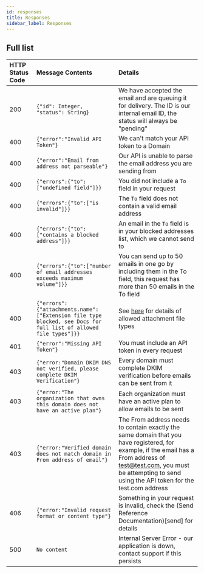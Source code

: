 ```yaml
---
id: responses
title: Responses
sidebar_label: Responses
---
```


## Full list


| HTTP Status Code      | Message Contents    | Details     |
| :------------- | :---------- | :----------- |
|  200 | ```{"id": Integer, "status": String}``` | We have accepted the email and are queuing it for delivery. The ID is our internal email ID, the status will always be "pending"   |
|  400 | ```{"error":"Invalid API Token"} ``` | We can't match your API token to a Domain |
|  400 | ```{"error":"Email from address not parseable"}``` | Our API is unable to parse the email address you are sending from |
|  400 | ```{"errors":{"to":["undefined field"]}}``` | You did not include a `To` field in your request |
|  400 | ```{"errors":{"to":["is invalid"]}}```  | The `To` field does not contain a valid email address |
|  400 | ```{"errors":{"to":["contains a blocked address"]}}``` | An email in the `To` field is in your blocked addresses list, which we cannot send to |
|  400 | ```{"errors":{"to":["number of email addresses exceeds maximum volume"]}}``` | You can send up to 50 emails in one go by including them in the To field, this request has more than 50 emails in the To field |
|  400 | ```{"errors":{"attachments.name":["Extension file type blocked, see Docs for full list of allowed file types"]}}``` | See [here](./send) for details of allowed attachment file types |
|  401 | ```{"error":"Missing API Token"}``` | You must include an API token in every request |
|  403 | ```{"error:"Domain DKIM DNS not verified, please complete DKIM Verification"}```| Every domain must complete DKIM verification before emails can be sent from it |
|  403 | ```{"error:"The organization that owns this domain does not have an active plan"}``` | Each organization must have an active plan to allow emails to be sent |
|  403 | ```{"error:"Verified domain does not match domain in From address of email"}``` | The From address needs to contain exactly the same domain that you have registered, for example, if the email has a From address of test@test.com, you must be attempting to send using the API token for the test.com address |
|  406 | ```{"error:"Invalid request format or content type"}``` | Something in your request is invalid, check the (Send Reference Documentation)[send] for details |
|  500 | `No content` | Internal Server Error - our application is down, contact support if this persists |
